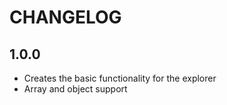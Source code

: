 # CHANGELOG

## 1.0.0

- Creates the basic functionality for the explorer
- Array and object support